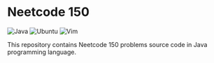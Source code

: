 # Neetcode 150

![Java](https://custom-icon-badges.herokuapp.com/badge/Java-E34F26?logo=java&logoColor=white)
![Ubuntu](https://img.shields.io/badge/Ubuntu-E95420.svg?logo=Ubuntu&logoColor=white)
![Vim](https://img.shields.io/badge/Neovim-57A143?logo=Neovim&logoColor=white)

This repository contains Neetcode 150 problems source code in Java programming language.